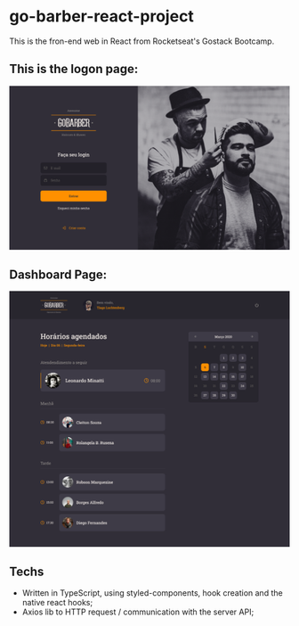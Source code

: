 # go-barber-react-project

This is the fron-end web in React from Rocketseat's Gostack Bootcamp. 

## This is the logon page:
![GoBarber Logon Page](https://github.com/andrekubotsu/go-barber-react-project/blob/main/Logon.png)

## Dashboard Page:
![GoBarber Dashboard Page](https://github.com/andrekubotsu/go-barber-react-project/blob/main/Dashboard.png)

## Techs

- Written in TypeScript, using styled-components, hook creation and the native react hooks;
- Axios lib to HTTP request / communication with the server API;
